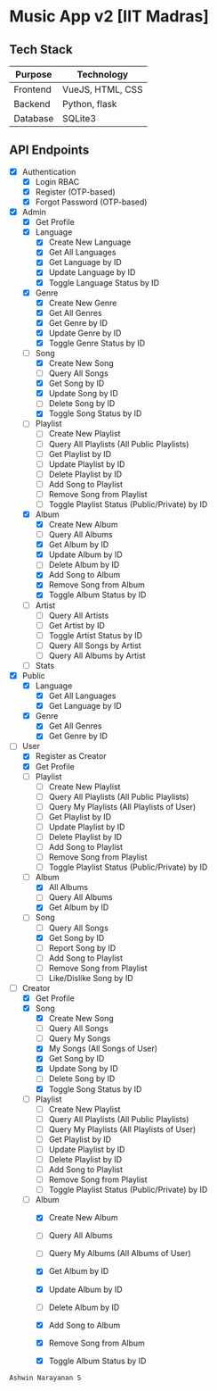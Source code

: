 # Music App v2 [IIT Madras]

## Tech Stack

| Purpose | Technology |
| --- | --- |
| Frontend | VueJS, HTML, CSS |
| Backend | Python, flask |
| Database | SQLite3 |

## API Endpoints

- [x] Authentication
    - [x] Login RBAC
    - [x] Register (OTP-based)
    - [x] Forgot Password (OTP-based)
- [x] Admin
    - [x] Get Profile
    - [x] Language
        - [x] Create New Language
        - [x] Get All Languages
        - [x] Get Language by ID
        - [x] Update Language by ID
        - [x] Toggle Language Status by ID
    - [x] Genre
        - [x] Create New Genre
        - [x] Get All Genres
        - [x] Get Genre by ID
        - [x] Update Genre by ID
        - [x] Toggle Genre Status by ID
    - [ ] Song
        - [x] Create New Song
        - [ ] Query All Songs
        - [x] Get Song by ID
        - [x] Update Song by ID
        - [ ] Delete Song by ID
        - [x] Toggle Song Status by ID
    - [ ] Playlist
        - [ ] Create New Playlist
        - [ ] Query All Playlists (All Public Playlists)
        - [ ] Get Playlist by ID
        - [ ] Update Playlist by ID
        - [ ] Delete Playlist by ID
        - [ ] Add Song to Playlist
        - [ ] Remove Song from Playlist
        - [ ] Toggle Playlist Status (Public/Private) by ID
    - [x] Album
        - [x] Create New Album
        - [ ] Query All Albums
        - [x] Get Album by ID
        - [x] Update Album by ID
        - [ ] Delete Album by ID
        - [x] Add Song to Album
        - [x] Remove Song from Album
        - [x] Toggle Album Status by ID
    - [ ] Artist
        - [ ] Query All Artists
        - [ ] Get Artist by ID
        - [ ] Toggle Artist Status by ID
        - [ ] Query All Songs by Artist
        - [ ] Query All Albums by Artist
    - [ ] Stats
- [x] Public
    - [x] Language
        - [x] Get All Languages
        - [x] Get Language by ID
    - [x] Genre
        - [x] Get All Genres
        - [x] Get Genre by ID
- [ ] User
    - [x] Register as Creator
    - [x] Get Profile
    - [ ] Playlist
        - [ ] Create New Playlist
        - [ ] Query All Playlists (All Public Playlists)
        - [ ] Query My Playlists (All Playlists of User)
        - [ ] Get Playlist by ID
        - [ ] Update Playlist by ID
        - [ ] Delete Playlist by ID
        - [ ] Add Song to Playlist
        - [ ] Remove Song from Playlist
        - [ ] Toggle Playlist Status (Public/Private) by ID
    - [ ] Album
        - [x] All Albums
        - [ ] Query All Albums
        - [x] Get Album by ID
    - [ ] Song
        - [ ] Query All Songs
        - [x] Get Song by ID
        - [ ] Report Song by ID
        - [ ] Add Song to Playlist
        - [ ] Remove Song from Playlist
        - [ ] Like/Dislike Song by ID
- [ ] Creator
    - [x] Get Profile
    - [x] Song
        - [x] Create New Song
        - [ ] Query All Songs
        - [ ] Query My Songs
        - [x] My Songs (All Songs of User)
        - [x] Get Song by ID
        - [x] Update Song by ID
        - [ ] Delete Song by ID
        - [x] Toggle Song Status by ID
    - [ ] Playlist
        - [ ] Create New Playlist
        - [ ] Query All Playlists (All Public Playlists)
        - [ ] Query My Playlists (All Playlists of User)
        - [ ] Get Playlist by ID
        - [ ] Update Playlist by ID
        - [ ] Delete Playlist by ID
        - [ ] Add Song to Playlist
        - [ ] Remove Song from Playlist
        - [ ] Toggle Playlist Status (Public/Private) by ID
    - [ ] Album
        - [x] Create New Album
        - [ ] Query All Albums
        - [ ] Query My Albums (All Albums of User)
        - [x] Get Album by ID
        - [x] Update Album by ID
        - [ ] Delete Album by ID
        - [x] Add Song to Album
        - [x] Remove Song from Album
        - [x] Toggle Album Status by ID


`Ashwin Narayanan S`